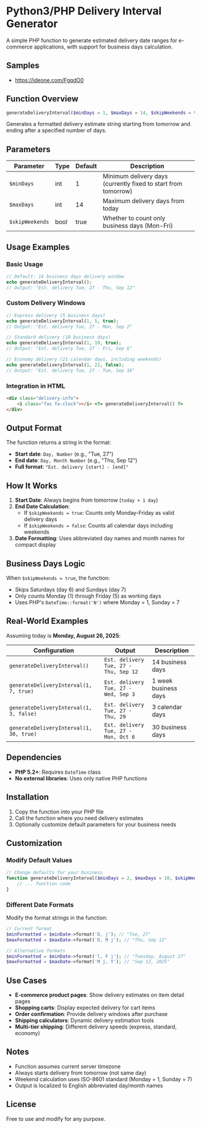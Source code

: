 # Python3/PHP Delivery Interval Generator

A simple PHP function to generate estimated delivery date ranges for e-commerce applications, with support for business days calculation.


## Samples

- https://ideone.com/FgqdO0

## Function Overview

```php
generateDeliveryInterval($minDays = 1, $maxDays = 14, $skipWeekends = true)
```

Generates a formatted delivery estimate string starting from tomorrow and ending after a specified number of days.

## Parameters

| Parameter | Type | Default | Description |
|-----------|------|---------|-------------|
| `$minDays` | int | 1 | Minimum delivery days (currently fixed to start from tomorrow) |
| `$maxDays` | int | 14 | Maximum delivery days from today |
| `$skipWeekends` | bool | true | Whether to count only business days (Mon-Fri) |

## Usage Examples

### Basic Usage
```php
// Default: 14 business days delivery window
echo generateDeliveryInterval();
// Output: "Est. delivery Tue, 27 - Thu, Sep 12"
```

### Custom Delivery Windows
```php
// Express delivery (5 business days)
echo generateDeliveryInterval(1, 5, true);
// Output: "Est. delivery Tue, 27 - Mon, Sep 2"

// Standard delivery (10 business days)
echo generateDeliveryInterval(1, 10, true);
// Output: "Est. delivery Tue, 27 - Fri, Sep 6"

// Economy delivery (21 calendar days, including weekends)
echo generateDeliveryInterval(1, 21, false);
// Output: "Est. delivery Tue, 27 - Tue, Sep 16"
```

### Integration in HTML
```html
<div class="delivery-info">
    <i class="fas fa-clock"></i> <?= generateDeliveryInterval() ?>
</div>
```

## Output Format

The function returns a string in the format:
- **Start date**: `Day, Number` (e.g., "Tue, 27")
- **End date**: `Day, Month Number` (e.g., "Thu, Sep 12")
- **Full format**: `"Est. delivery [start] - [end]"`

## How It Works

1. **Start Date**: Always begins from tomorrow (`today + 1 day`)
2. **End Date Calculation**:
   - If `$skipWeekends = true`: Counts only Monday-Friday as valid delivery days
   - If `$skipWeekends = false`: Counts all calendar days including weekends
3. **Date Formatting**: Uses abbreviated day names and month names for compact display

## Business Days Logic

When `$skipWeekends = true`, the function:
- Skips Saturdays (day 6) and Sundays (day 7)
- Only counts Monday (1) through Friday (5) as working days
- Uses PHP's `DateTime::format('N')` where Monday = 1, Sunday = 7

## Real-World Examples

Assuming today is **Monday, August 26, 2025**:

| Configuration | Output | Description |
|---------------|--------|-------------|
| `generateDeliveryInterval()` | `Est. delivery Tue, 27 - Thu, Sep 12` | 14 business days |
| `generateDeliveryInterval(1, 7, true)` | `Est. delivery Tue, 27 - Wed, Sep 3` | 1 week business days |
| `generateDeliveryInterval(1, 3, false)` | `Est. delivery Tue, 27 - Thu, 29` | 3 calendar days |
| `generateDeliveryInterval(1, 30, true)` | `Est. delivery Tue, 27 - Mon, Oct 6` | 30 business days |

## Dependencies

- **PHP 5.2+**: Requires `DateTime` class
- **No external libraries**: Uses only native PHP functions

## Installation

1. Copy the function into your PHP file
2. Call the function where you need delivery estimates
3. Optionally customize default parameters for your business needs

## Customization

### Modify Default Values
```php
// Change defaults for your business
function generateDeliveryInterval($minDays = 2, $maxDays = 10, $skipWeekends = false) {
    // ... function code
}
```

### Different Date Formats
Modify the format strings in the function:
```php
// Current format
$minFormatted = $minDate->format('D, j'); // "Tue, 27"
$maxFormatted = $maxDate->format('D, M j'); // "Thu, Sep 12"

// Alternative formats
$minFormatted = $minDate->format('l, F j'); // "Tuesday, August 27"
$maxFormatted = $maxDate->format('M j, Y'); // "Sep 12, 2025"
```

## Use Cases

- **E-commerce product pages**: Show delivery estimates on item detail pages
- **Shopping carts**: Display expected delivery for cart items  
- **Order confirmation**: Provide delivery windows after purchase
- **Shipping calculators**: Dynamic delivery estimation tools
- **Multi-tier shipping**: Different delivery speeds (express, standard, economy)

## Notes

- Function assumes current server timezone
- Always starts delivery from tomorrow (not same day)
- Weekend calculation uses ISO-8601 standard (Monday = 1, Sunday = 7)
- Output is localized to English abbreviated day/month names

## License

Free to use and modify for any purpose.
